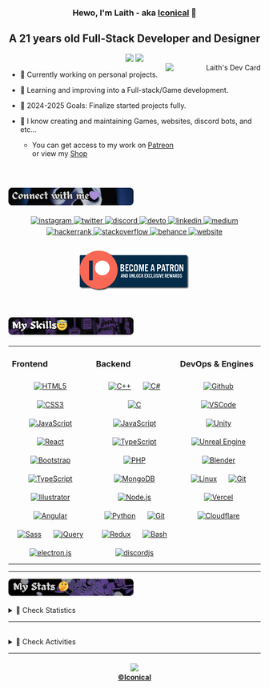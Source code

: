 <h3 align="center"> Hewo, I'm Laith - aka <a href="https://babyico.xyz">Iconical</a> 👋 </h3>
<h2 align="center"> A 21 years old Full-Stack Developer and Designer </h2>
<!-- <h2 align="center"> 
<a href="https://git.io/typing-svg"><img src="https://readme-typing-svg.demolab.com?font=Fira+Code&weight=500&size=25&duration=2500&pause=10000&color=5D3E87&vCenter=true&width=725&lines=A+21+years+old+Full-Stack+Developer+and+Designer" alt="Typing SVG" /></a>
</h2> -->


<div align="center"> 
<a href="https://github.com/babyico"><img src="https://komarev.com/ghpvc/?username=babyico&color=5D3E87&style=flat-square&label=Profile%20Views" /></a> 
<a href="https://twitch.tv/babyiconical"><img src="https://img.shields.io/twitch/status/babyiconical?color=5D3E87&label=Twitch&logo=Twitch&logoColor=392653&style=flat-square" /></a>
<div align="right">
  <a href="https://app.daily.dev/iconical"><img src="https://api.daily.dev/devcards/d72cb9a0da35429c8001c230234c9651.png?r=j9c" width="190" align="right" alt="Laith's Dev Card"/></a>
  </div>
</div>


  <div align="left">  
    
- 🔭 Currently working on personal projects.<br>

- 🌱 Learning and improving into a Full-stack/Game development.<br>
  
- 🥅 2024-2025 Goals: Finalize started projects fully.<br>
  
- 🎨 I know creating and maintaining Games, websites, discord bots, and etc...<br>
     + You can get access to my work on [Patreon](https://patreon.com/babyiconical) <br/> or view my [Shop](https://iconical.gumroad.com)

    

  </div>
</div>

<br/>  


<h2>
<div align="left">
<img src="./imgs/connectwithme.png" width="250" />
</div>
</h2>
<div align="center">
<a href="https://instagram.com/babyiconical" target="_blank">
<img src=https://raw.githubusercontent.com/babyico/babyico/c737ff3e9bda7d9bdfbf2b5645f210afcb76d026/logos/Social/instagram.svg alt=instagram width=6% style="margin-bottom: 5px;" />
</a>  
<a href="https://twitter.com/intent/follow?screen_name=babyiconical" target="_blank">
<img src=https://raw.githubusercontent.com/babyico/babyico/c737ff3e9bda7d9bdfbf2b5645f210afcb76d026/logos/Social/twitter.svg alt=twitter width=6% style="margin-bottom: 5px;" />
</a>
<a href="https://dsc.gg/rawrberry" target="_blank">
<img src=https://raw.githubusercontent.com/babyico/babyico/c737ff3e9bda7d9bdfbf2b5645f210afcb76d026/logos/Social/discord.svg alt=discord width=6% style="margin-bottom: 5px;" />
</a>
<a href="https://dev.to/iconical" target="_blank">
<img src=https://raw.githubusercontent.com/babyico/babyico/c737ff3e9bda7d9bdfbf2b5645f210afcb76d026/logos/Social/devto-v2.svg alt=devto width=6% style="margin-bottom: 3px;" />
</a>
<a href="https://linkedin.com/in/babyico" target="_blank">
<img src=https://raw.githubusercontent.com/babyico/babyico/c737ff3e9bda7d9bdfbf2b5645f210afcb76d026/logos/Social/linkedin.svg alt=linkedin width=6% style="margin-bottom: 5px;" />
</a>
<a href="https://babyico.medium.com/" target="_blank">
<img src=https://raw.githubusercontent.com/babyico/babyico/c737ff3e9bda7d9bdfbf2b5645f210afcb76d026/logos/Social/medium.svg alt=medium width=6% style="margin-bottom: 5px;" />
</a>
<a href="https://www.hackerrank.com/iconical" target="_blank">
<img src=https://raw.githubusercontent.com/babyico/babyico/c737ff3e9bda7d9bdfbf2b5645f210afcb76d026/logos/Social/hackerrank.svg alt=hackerrank width=6% style="margin-bottom: 5px;" />
</a>
<a href="https://stackoverflow.com/users/17571195" target="_blank">
<img src=https://raw.githubusercontent.com/babyico/babyico/c737ff3e9bda7d9bdfbf2b5645f210afcb76d026/logos/Social/stackoverflow.svg alt=stackoverflow width=6% style="margin-bottom: 5px;" />
</a>
<a href="https://behance.net/iconical" target="_blank">
<img src=https://raw.githubusercontent.com/babyico/babyico/c737ff3e9bda7d9bdfbf2b5645f210afcb76d026/logos/Social/behance.svg alt=behance width=6% style="margin-bottom: 5px;" />
</a>
<a href="https://babyico.xyz/" target="_blank">
<img src=https://raw.githubusercontent.com/babyico/babyico/ba8964dddc0127552f6d2e1ee46c54772894d9d3/logos/Social/website-pink.svg alt=website width=6% style="margin-bottom: 3px;" />
</a></div>  <br>
<div align="center">
<a href="https://patreon.com/babyiconical"><img style="margin: 5px; width: 220px;" src="./imgs/footer-patreon.png"></a>
</div>

<br>

<h2>
<div align="left">
<img src="./imgs/myskills.png" width="250" /></h2>
</div>
</h2>

<table><tr><td valign="top" width="33%">

### Frontend  
<div align="center">  
<a href="https://en.wikipedia.org/wiki/HTML5" target="_blank"><img style="margin: 10px" src="https://skillicons.dev/icons?i=html" alt="HTML5" height="50" /></a> 
<a href="https://www.w3schools.com/css/" target="_blank"><img style="margin: 10px" src="https://skillicons.dev/icons?i=css" alt="CSS3" height="50" /></a>
<a href="https://www.javascript.com/" target="_blank"><img style="margin: 10px" src="https://skillicons.dev/icons?i=js" alt="JavaScript" height="50" /></a> 
<a href="https://reactjs.org/" target="_blank"><img style="margin: 10px" src="https://skillicons.dev/icons?i=react" alt="React" height="50" /></a>  
<a href="https://getbootstrap.com/docs/3.4/javascript/" target="_blank"><img style="margin: 10px" src="https://skillicons.dev/icons?i=bootstrap" alt="Bootstrap" height="50" /></a>      
<a href="https://www.typescriptlang.org/" target="_blank"><img style="margin: 10px" src="https://skillicons.dev/icons?i=ts" alt="TypeScript" height="50" /></a>  
<a href="https://www.adobe.com/in/products/illustrator.html" target="_blank"><img style="margin: 10px" src="https://skillicons.dev/icons?i=ai" alt="Illustrator" height="50" /></a>  
<a href="https://www.angular.io/" target="_blank"><img style="margin: 10px" src="https://skillicons.dev/icons?i=angular" alt="Angular" height="50" /></a>  
<a href="https://sass-lang.com/" target="_blank"><img style="margin: 10px" src="https://skillicons.dev/icons?i=sass" alt="Sass" height="50" /></a>  
<a href="https://jquery.com/" target="_blank"><img style="margin: 10px" src="https://skillicons.dev/icons?i=jquery" alt="jQuery" height="50" /></a> 
<a href="https://electronjs.org/" target="_blank"><img style="margin: 10px" src="https://skillicons.dev/icons?i=electron" alt="electron.js" height="50" /></a> 
</div>
</div>

</td><td valign="top" width="33%">


### Backend  
<div align="center">  
<a href="https://www.cplusplus.com/" target="_blank"><img style="margin: 10px" src="https://skillicons.dev/icons?i=cpp" alt="C++" height="50" /></a>  
<a href="https://www.w3schools.com/cs/index.php" target="_blank"><img style="margin: 10px" src="https://skillicons.dev/icons?i=cs" alt="C#" height="50" /></a>  
<a href="https://www.learn-c.org/" target="_blank"><img style="margin: 10px" src="https://skillicons.dev/icons?i=c" alt="C" height="50" /></a>  
<a href="https://www.javascript.com/" target="_blank"><img style="margin: 10px" src="https://skillicons.dev/icons?i=js" alt="JavaScript" height="50" /></a>  
<a href="https://www.typescriptlang.org/" target="_blank"><img style="margin: 10px" src="https://skillicons.dev/icons?i=ts" alt="TypeScript" height="50" /></a>  
<a href="https://www.php.net/" target="_blank"><img style="margin: 10px" src="https://skillicons.dev/icons?i=php" alt="PHP" height="50" /></a>  
<a href="https://www.mongodb.com/" target="_blank"><img style="margin: 10px" src="https://skillicons.dev/icons?i=mongodb" alt="MongoDB" height="50" /></a>  
<a href="https://nodejs.org/" target="_blank"><img style="margin: 10px" src="https://skillicons.dev/icons?i=nodejs" alt="Node.js" height="50" /></a>  
<a href="https://www.python.org/" target="_blank"><img style="margin: 10px" src="https://skillicons.dev/icons?i=python" alt="Python" height="50" /></a>  
<a href="https://github.com/" target="_blank"><img style="margin: 10px" src="https://skillicons.dev/icons?i=git" alt="Git" height="50" /></a>  
<a href="https://www.ruby-lang.org/en/" target="_blank"><img style="margin: 10px" src="https://skillicons.dev/icons?i=ruby" alt="Redux" height="50" /></a>  
<a href="https://www.java.com/" target="_blank"><img style="margin: 10px" src="https://skillicons.dev/icons?i=java" alt="Bash" height="50" /></a>  
<a href="https://www.discord.js.org/" target="_blank"><img style="margin: 10px" src="https://skillicons.dev/icons?i=bots" alt="discordjs" height="50" /></a> 
</div>

</td><td valign="top" width="33%">

### DevOps & Engines  
<div align="center">  
<a href="https://github.com/" target="_blank"><img style="margin: 10px" src="https://skillicons.dev/icons?i=github" alt="Github" height="50" /></a>  
<a href="https://code.visualstudio.com/" target="_blank"><img style="margin: 10px" src="https://skillicons.dev/icons?i=vscode" alt="VSCode" height="50" /></a>  
<a href="https://unity.com" target="_blank"><img style="margin: 10px" src="https://skillicons.dev/icons?i=unity" alt="Unity" height="50" /></a>  
<a href="https://www.unrealengine.com/" target="_blank"><img style="margin: 10px" src="https://skillicons.dev/icons?i=unreal" alt="Unreal Engine" height="50" /></a>  <a href="https://blender.com/" target="_blank"><img style="margin: 10px" src="https://skillicons.dev/icons?i=blender" alt="Blender" height="50" /></a>  
<a href="https://www.linux.org/" target="_blank"><img style="margin: 10px" src="https://skillicons.dev/icons?i=linux" alt="Linux" height="50" /></a>  
<a href="https://github.com/" target="_blank"><img style="margin: 10px" src="https://skillicons.dev/icons?i=git" alt="Git" height="50" /></a>  
<a href="https://vercel.com/" target="_blank"><img style="margin: 10px" src="https://skillicons.dev/icons?i=vercel" alt="Vercel" height="50" /></a>  
<a href="https://Cloudflare.com/" target="_blank"><img style="margin: 10px" src="https://skillicons.dev/icons?i=cloudflare" alt="Cloudflare" height="50" /></a> 
</div>

</td></tr></table>   

---
 
<div align="left">
<img src="./imgs/mystats.png" width="250" /></h2>
</div>
<br>

<details close>
<summary>🧮 Check Statistics</summary>
<br>

<div align="center">
<a href="https://babyico.xyz/">
<img align="center" src="https://github-readme-stats.vercel.app/api?username=babyico&theme=dark&show_icons=true&bg_color=DD272700&hide_border=true&custom_title=Laith%27s%20Stats&title_color=5D3E87&icon_color=FCD0DA&text_color=FFFFFF&count_private=true&include_all_commits=true&" />
</a>

<a>
<img align="center" src="https://github-readme-streak-stats.herokuapp.com?user=babyico&theme=dark&hide_border=true&border_radius=0&date_format=j%20M%5B%20Y%5D&background=DD272700&ring=FCD0DA&stroke=5D3E87&fire=5D3E87&currStreakNum=FFFFFF&sideNums=5D3E87&currStreakLabel=5D3E87&sideLabels=FCD0DA&dates=FFFFFF"> </a>

<a href="https://babyico.xyz/">
<img align="center" src="https://github-readme-stats.vercel.app/api/top-langs/?username=babyico&theme=dark&layout=compact&bg_color=DD272700&hide_border=true&custom_title=Laith%27s%20Most%20Used%20Languages&title_color=5D3E87&text_color=FAF9F6" />
</a>
 
<a>
<img align="center" src="https://github-readme-stats.vercel.app/api/wakatime?username=iconical&theme=dark&bg_color=DD272700&hide_border=true&title_color=5D3E87&text_color=FAF9F6&icon_color=FAF9F6&line_height=20&custom_title=Laith%27s%20Time%20Spent%20on%20Coding&langs_count=6"></a>
</div>
<p align="center"> <a href="https://github.com/babyico"><img src="https://github-profile-trophy.vercel.app/?username=babyico&theme=oldie&no-bg=true&no-frame=true&margin-w=15&margin-h=15" alt="babyico" /></a> </p>
  
  <div align="center">
   <a href="https://leetcode.com/iconical/"><img src="https://leetcard.jacoblin.cool/iconical?theme=dark&font=Baloo%202&ext=heatmap"></a> 
  </div>  
  
</details>

---

<br>

<details close>
  <summary>🧠 Check Activities</summary>
<div align="center">
    <a href="https://discord.com/invite/QXpFpg94uG"><img src="https://lanyard.kyrie25.me/api/362301055976996864?waveColor=5D3E87&gradient=5D3E87&idleMessage=Idling+UwU!+You+can+text+me+tho&bg=DD272700"></a>
     <img src="https://discordapp.com/api/guilds/484502176245350410/widget.png?style=banner3" alt="Discord Banner 2"/>
  </div>
  <br />
<div align="center">
  <a href="https://stackoverflow.com/users/17571195/iconical"><img src="https://github-readme-stackoverflow.vercel.app/?userID=17571195&theme=dark" /></a>
  <a href="https://spotify-github-profile.vercel.app/api/view.svg?uid=laith-daaja&redirect=true"><img src="https://spotify-github-profile.vercel.app/api/view.svg?uid=laith-daaja&cover_image=true&theme=default&show_offline=true&background_color=000000&interchange=true&bar_color=a62b37&bar_color_cover=true" /></a>
  <a href="https://github.com/babyico"><img src="https://quotes-github-readme.vercel.app/api?type=vertical&theme=dark&author=Laith&quote=Never%20interrupt%20your%20enemies%20when%20they%20are%20making%20a%20mistake" /></a>
  </details>
 </div>
  
---
  
<h4 align="center"><a href="https://github.com/babyico"><img src="https://img.shields.io/github/license/babyico/babyico?color=5D3E87&logo=unlicense&logoColor=392653&style=for-the-badge"></a>
  <br><a href="https://babyico.xyz/">©Iconical</a></h4>
